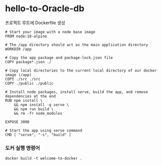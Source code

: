 # hello-to-Oracle-db

프로젝트 루트에 Dockerfile 생성

```
# Start your image with a node base image
FROM node:18-alpine

# The /app directory should act as the main application directory
WORKDIR /app

# Copy the app package and package-lock.json file
COPY package*.json ./

# Copy local directories to the current local directory of our docker image (/app)
COPY ./src ./src
COPY ./public ./public

# Install node packages, install serve, build the app, and remove dependencies at the end
RUN npm install \
    && npm install -g serve \
    && npm run build \
    && rm -fr node_modules

EXPOSE 3000

# Start the app using serve command
CMD [ "serve", "-s", "build" ]

```

### 도커 실행 명령어

`docker build -t welcome-to-docker .`
